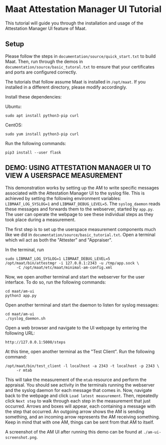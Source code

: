 <!--
Copyright 2023 United States Government

Licensed under the Apache License, Version 2.0 (the "License");
you may not use this file except in compliance with the License.
You may obtain a copy of the License at

   http://www.apache.org/licenses/LICENSE-2.0

Unless required by applicable law or agreed to in writing, software
distributed under the License is distributed on an "AS IS" BASIS,
WITHOUT WARRANTIES OR CONDITIONS OF ANY KIND, either express or implied.
See the License for the specific language governing permissions and
limitations under the License.
-->

Maat Attestation Manager UI Tutorial
=====================================

This tutorial will guide you through the installation and usage of the
Attestation Manager UI feature of Maat.


Setup
-----

Please follow the steps in `documentation/source/quick_start.txt` to build 
Maat.  Then, run through the demos in `documentation/source/basic_tutoral.txt`
to ensure that your certificates and ports are configured correctly. 

The tutorials that follow assume Maat is installed in `/opt/maat`. If you 
installed in a different directory, please modify accordingly.

Install these dependencies:

Ubuntu:

    sudo apt install python3-pip curl

CentOS:

    sudo yum install python3-pip curl

Run the following commands:

    pip3 install --user flask

DEMO: USING ATTESTATION MANAGER UI TO VIEW A USERSPACE MEASUREMENT
-------------------------------------------------------------------

This demonstration works by setting up the AM to write specific messages
associated with the Attestation Manager UI to the syslog file.  This is achieved
by setting the following environment variables: `LIBMAAT_LOG_SYSLOG=1` and
`LIBMAAT_DEBUG_LEVEL=5`.  The `syslog_daemon` reads these messages and forwards
them to the webserver, started by `app.py`.  The user can operate the webpage to
see these individual steps as they took place during a measurement.

The first step is to set up the userspace measurement components much like we
did in `documentation/source/basic_tutorial.txt`.  Open a terminal which wil act
as both the "Attester" and "Appraiser".

In the terminal, run

    sudo LIBMAAT_LOG_SYSLOG=1 LIBMAAT_DEBUG_LEVEL=5 /opt/maat/bin/attestmgr -i 127.0.0.1:2343 -u /tmp/app.sock \
         -C /opt/maat/etc/maat/minimal-am-config.xml

Now, we open another terminal and start the webserver for the user interface.
To do so, run the following commands:
    
    cd maat/am-ui
    python3 app.py

Open another terminal and start the daemon to listen for syslog messages:

    cd maat/am-ui
    ./syslog_daemon.sh

Open a web browser and navigate to the UI webpage by entering the following URL:

    http://127.0.0.1:5000/steps

At this time, open another terminal as the "Test Client".  Run the following command:

    /opt/maat/bin/test_client -l localhost -a 2343 -t localhost -p 2343 \
         -r mtab

This will take the measurement of the `mtab` resource and perform the appraisal.
You should see activity in the terminals running the webserver and the syslog
daemon for each message that comes in.  Now, navigate back to the webpage and
click `Load latest measurement`.  Then, repeatedly click `Next step` to walk
through each step in the measurement that just occurred. Arrows and boxes will
appear, each containing a message with the step that occurred.  An outgoing
arrow shows the AM is sending something, and an incoming arrow represents the AM
receiving something.  Keep in mind that with one AM, things can be sent from
that AM to itself.

A screenshot of the AM UI after running this demo can be found at `./am-ui-screenshot.png`.

